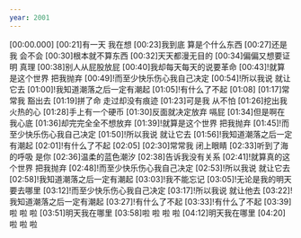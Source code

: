 ```yaml
---
year: 2001
---
```

[00:00.000]
[00:21]有一天 我在想
[00:23]我到底 算是个什么东西
[00:27]还是我 会不会
[00:30]根本就不算东西
[00:32]天天都漫无目的
[00:34]偏偏又想要证明 真理
[00:38]别人从屁股放屁
[00:40]我却每天每天的说要革命
[00:43]!就算是这个世界 把我抛弃
[00:49]!而至少快乐伤心我自己决定
[00:54]!所以我说 就让它去
[01:00]!我知道潮落之后一定有潮起
[01:05]!有什么了不起
[01:08]
[01:17]常常我 豁出去
[01:19]拼了命 走过却没有痕迹
[01:23]可是我 从不怕
[01:26]挖出我火热的心
[01:28]手上有一个硬币
[01:30]反面就决定放弃 嗝屁
[01:34]但是啊在我心底
[01:36]却完完全全不想放弃
[01:39]!就算是这个世界 把我抛弃
[01:45]!而至少快乐伤心我自己决定
[01:50]!所以我说 就让它去
[01:56]!我知道潮落之后一定有潮起
[02:01]!有什么了不起
[02:05]
[02:30]常常我 闭上眼睛
[02:33]听到了海的呼吸 是你
[02:36]温柔的蓝色潮汐
[02:38]告诉我没有关系
[02:41]!就算真的这个世界 把我抛弃
[02:48]!而至少快乐伤心我自己决定
[02:53]!所以我说 就让它去
[02:58]!我知道潮落之后一定有潮起
[03:03]!我不能忘记
[03:05]!无论是我的明天 要去哪里
[03:12]!而至少快乐伤心我自己决定
[03:17]!所以我说 就让他去
[03:22]!我知道潮落之后一定有潮起
[03:27]!有什么了不起
[03:33]!有什么了不起
[03:39]啦 啦 啦
[03:51]明天我在哪里
[03:58]啦 啦 啦 啦
[04:12]明天我在哪里
[04:20]啦 啦 啦